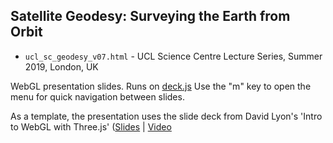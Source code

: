 Satellite Geodesy: Surveying the Earth from Orbit
----------------------------

* `ucl_sc_geodesy_v07.html` - UCL Science Centre Lecture Series, Summer 2019, London, UK 

WebGL presentation slides.
Runs on [deck.js](https://github.com/imakewebthings/deck.js)
Use the "m" key to open the menu for quick navigation between slides.

As a template, the presentation uses the slide deck from David Lyon's 'Intro to WebGL with Three.js' ([Slides](http://davidscottlyons.com/threejs-intro) | [Video](https://youtu.be/6eLl8yQnxHQ)
